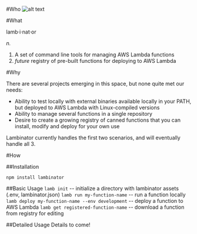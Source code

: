 #Who
![alt text](https://s3.amazonaws.com/resources.page-vault.com/lambinator.png "Lambinator Logo")

#What

lamb·i·nat·or

_n._

1. A set of command line tools for managing AWS Lambda functions
2. _future_ registry of pre-built functions for deploying to AWS Lambda

#Why

There are several projects emerging in this space, but none quite met our needs:

- Ability to test locally with external binaries available locally in your PATH, but deployed to AWS Lambda with Linux-compiled versions
- Ability to manage several functions in a single repository
- Desire to create a growing registry of canned functions that you can install, modify and deploy for your own use

Lambinator currently handles the first two scenarios, and will eventually handle all 3.

#How

##Installation

`npm install lambinator`

##Basic Usage
`lamb init` -- initialize a directory with lambinator assets (.env, lambinator.json)
`lamb run my-function-name` -- run a function locally 
`lamb deploy my-function-name --env development` -- deploy a function to AWS Lambda
`lamb get registered-function-name` -- download a function from registry for editing

##Detailed Usage
Details to come!